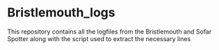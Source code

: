 # Bristlemouth_logs

This repository contains all the logfiles from the Bristlemouth and Sofar Spotter along with the script used to extract the necessary lines
